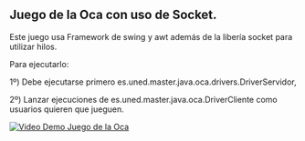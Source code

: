 ## Juego de la Oca con uso de Socket.

Este juego usa Framework de swing y awt además de la libería socket para utilizar hilos.

Para ejecutarlo:

1º) Debe ejecutarse primero es.uned.master.java.oca.drivers.DriverServidor,

2º) Lanzar ejecuciones de es.uned.master.java.oca.DriverCliente como usuarios quieren que jueguen.

[![Video Demo Juego de la Oca](https://img.youtube.com/vi/I461fDA2Ck0/0.jpg)](https://www.youtube.com/watch?v=I461fDA2Ck0 "Demo Oca")